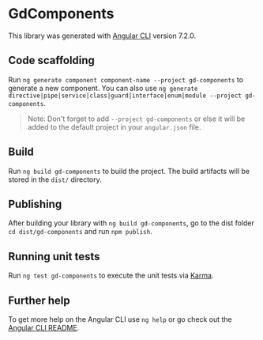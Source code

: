 # GdComponents

This library was generated with [Angular CLI](https://github.com/angular/angular-cli) version 7.2.0.

## Code scaffolding

Run `ng generate component component-name --project gd-components` to generate a new component. You can also use `ng generate directive|pipe|service|class|guard|interface|enum|module --project gd-components`.
> Note: Don't forget to add `--project gd-components` or else it will be added to the default project in your `angular.json` file. 

## Build

Run `ng build gd-components` to build the project. The build artifacts will be stored in the `dist/` directory.

## Publishing

After building your library with `ng build gd-components`, go to the dist folder `cd dist/gd-components` and run `npm publish`.

## Running unit tests

Run `ng test gd-components` to execute the unit tests via [Karma](https://karma-runner.github.io).

## Further help

To get more help on the Angular CLI use `ng help` or go check out the [Angular CLI README](https://github.com/angular/angular-cli/blob/master/README.md).
